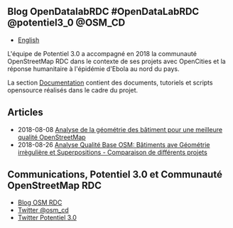 ## Blog OpenDatalabRDC                       #OpenDataLabRDC @potentiel3_0 @OSM_CD

- [English](index_en.md)

L'équipe de Potentiel 3.0 a accompagné en 2018 la communauté OpenStreetMap RDC dans le contexte de ses projets avec OpenCities et la réponse humanitaire à l'épidémie d'Ebola au nord du pays.

La section [Documentation](https://opendatalabrdc.github.io/Documentation/#!index.md) contient des documents, tutoriels et scripts opensource réalisés dans le cadre du projet.

## Articles

* 2018-08-08 [Analyse de la géométrie des bâtiment pour une meilleure qualité OpenStreetMap](Analyse_de_la_géométrie_des_bâtiment_pour_une_meilleure_qualité_OpenStreetMap.md)
* 2018-08-26 [Analyse Qualité Base OSM: Bâtiments ave Géométrie irrègulière et Superpositions - Comparaison de différents projets](Analyse_Qualité_Base_OSM_Superpositions_et_Bâtiments_avec_Géométrie_irrégulière.md)

## Communications, Potentiel 3.0 et Communauté OpenStreetMap RDC

* [Blog OSM RDC](http://openstreetmap.cd/fr/)
* [Twitter @osm_cd](https://twitter.com/OSM_CD)
* [Twitter Potentiel 3.0](https://twitter.com/potentiel3_0)
